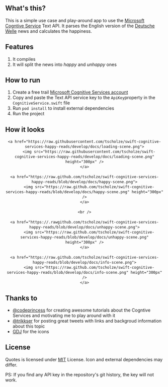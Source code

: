 ## What's this?
This is a simple use case and play-around app to use the [Microsoft Cogntive Service](https://www.microsoft.com/cognitive-services/en-us/apis) Text API. It parses the English version of the [Deutsche Welle](http://www.dw.com/en/top-stories/s-9097) news and calculates the happiness.

## Features
1. It compiles
1. It will split the news into *happy* and *unhappy* ones

## How to run
1. Create a free trail [Microsoft Cognitive Services account](https://www.microsoft.com/cognitive-services/en-us/sign-up)
1. Copy and paste the Text API service key to the `ApiKey`property in the `CognitiveService.swift` file
1. Run `pod install` to install external dependencies
1. Run the project

## How it looks

<div style="text-align:center">

	<a href="https://raw.githubusercontent.com/tscholze/swift-cognitive-services-happy-reads/develop/docs/loading-scene.png">
		<img src="https://raw.githubusercontent.com/tscholze/swift-cognitive-services-happy-reads/develop/docs/loading-scene.png" height="300px" />
	</a>
	
	<a href="https://raw.github.com/tscholze/swift-cognitive-services-happy-reads/blob/develop/docs/happy-scene.png">
		<img src="https://raw.github.com/tscholze/swift-cognitive-services-happy-reads/blob/develop/docs/happy-scene.png" height="300px" />
	</a>

    <br />

    <a href="https://.rawgithub.com/tscholze/swift-cognitive-services-happy-reads/blob/develop/docs/unhappy-scene.png">
		<img src="https://raw.github.com/tscholze/swift-cognitive-services-happy-reads/blob/develop/docs/unhappy-scene.png" height="300px" />
	</a>

    <a href="https://raw.github.com/tscholze/swift-cognitive-services-happy-reads/blob/develop/docs/info-scene.png">
		<img src="https://raw.github.com/tscholze/swift-cognitive-services-happy-reads/blob/develop/docs/info-scene.png" height="300px" />
	</a>
</div>


## Thanks to
* [@codeprincess](https://twitter.com/codePrincess) for creating awesome tutorials about the Cogntive Services and motivating me to play around with it
* [@trikkser](https://twitter.com/trikkser) for posting great tweets with links and backgroud information about this topic
* [GDJ](https://openclipart.org/user-cliparts/GDJ) for the icons

## License 
Quotes is licensed under [MIT](https://en.wikipedia.org/wiki/MIT_License) License. Icon and external dependencies may differ. 

PS: If you find any API key in the repository's git history, the key will not work.